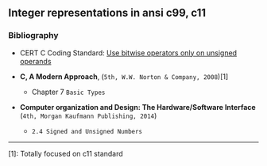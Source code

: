 ## Integer representations in ansi c99, c11

### Bibliography 

- CERT C Coding Standard: [Use bitwise operators only on unsigned operands](https://www.securecoding.cert.org/confluence/display/c/INT13-C.+Use+bitwise+operators+only+on+unsigned+operands)

- **C, A Modern Approach**, (`5th, W.W. Norton & Company, 2008`)[1]
  - Chapter 7 `Basic Types`

- **Computer organization and Design: The Hardware/Software Interface** (`4th, Morgan Kaufmann Publishing, 2014`)
  - `2.4 Signed and Unsigned Numbers`

---
[1]: Totally focused on c11 standard
